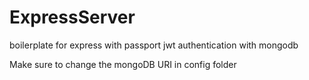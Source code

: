# ExpressServer
boilerplate for express with passport jwt authentication with mongodb

Make sure to change the mongoDB URI in config folder
